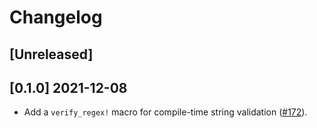 # Changelog

## [Unreleased]

## [0.1.0] 2021-12-08

- Add a `verify_regex!` macro for compile-time string validation ([#172](https://github.com/Malax/libcnb.rs/pull/172)).
